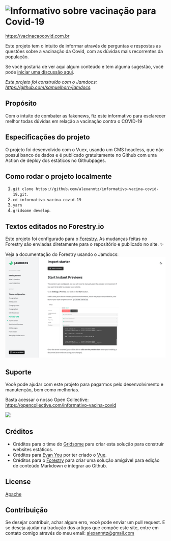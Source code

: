 # ![Informativo sobre vacinação para Covid-19](https://vacinacaocovid.com.br/assets/static/logo-dark.c090db8.5d62c581ac1989bf83a9dfc7adc21452.svg)

https://vacinacaocovid.com.br

Este projeto tem o intuito de informar através de perguntas e respostas as questões sobre a vacinação da Covid, com as dúvidas mais recorrentes da população.

Se você gostaria de ver aqui algum conteúdo e tem alguma sugestão, você pode [iniciar uma discussão aqui](https://github.com/alexanmtz/informativo-vacina-covid-19/discussions).

_Este projeto foi construído com o Jamdocs: https://github.com/samuelhorn/jamdocs._

## Propósito

Com o intuito de combater as fakenews, fiz este informativo para esclarecer melhor todas dúvidas em relação a vacinação contra o COVID-19

## Especificações do projeto

O projeto foi desenvolvido com o Vuex, usando um CMS headless, que não possui banco de dados e é publicado gratuitamente no Github com uma Action de deploy dos estáticos no Githubpages.

## Como rodar o projeto localmente

1. `git clone https://github.com/alexanmtz/informativo-vacina-covid-19.git`.
2. `cd informativo-vacina-covid-19`
3. `yarn`
4. `gridsome develop`.

## Textos editados no Forestry.io

Este projeto foi configurado para o [Forestry](https://forestry.io). As mudanças feitas no Forestry são enviadas diretamente para o repositório e publicado no site. ✨

Veja a documentação do Forestry usando o Jamdocs:
![Forestry documentation in JAMdocs](static/screenshor-forestry-preview.png)

## Suporte

Você pode ajudar com este projeto para pagarmos pelo desenvolvimento e manutenção, bem como melhorias.

Basta acessar o nosso Open Collective: https://opencollective.com/informativo-vacina-covid

[![](https://opencollective.com/informativo-vacina-covid/contributors.svg?width=890&button=true)](https://github.com/remarkablemark/html-react-parser/graphs/contributors)

## Créditos

* Créditos para o time do [Gridsome](https://gridsome.org/) para criar esta solução para construir websites estáticos.
* Créditos para [Evan You](https://twitter.com/youyuxi) por ter criado o [Vue](https://vuejs.org/).
* Créditos para o [Forestry](https://forestry.io/) para criar uma solução amigável para edição de conteúdo Markdown e integrar ao Github.

## License

[Apache](https://github.com/alexanmtz/informativo-vacina-covid-19/blob/main/LICENSE)

## Contribuição

Se desejar contribuir, achar algum erro, você pode enviar um pull request. E se deseja ajudar na tradução dos artigos que compõe este site, entre em contato comigo através do meu email: alexanmtz@gmail.com
